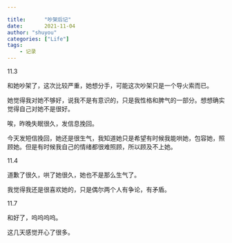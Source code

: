 ```yaml
---

title:      "吵架后记"
date:       2021-11-04
author: "shuyou"
categories: ["Life"]
tags:      
    - 记录
---
```


11.3

和她吵架了，这次比较严重，她想分手，可能这次吵架只是一个导火索而已。

她觉得我对她不够好，说我不是有意识的，只是我性格和脾气的一部分。想想确实觉得自己对她不是很好。

唉，昨晚失眠很久，发信息挽回。

今天发短信挽回，她还是很生气，我知道她只是希望有时候我能哄她，包容她，照顾她。但是有时候我自己的情绪都很难照顾，所以顾及不上她。

11.4

道歉了很久，哄了她很久，她也不是那么生气了。

我觉得我还是很喜欢她的，只是偶尔两个人有争论，有矛盾。

11.7

和好了，呜呜呜呜。

这几天感觉开心了很多。

